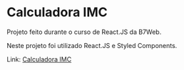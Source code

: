 # Calculadora IMC

Projeto feito durante o curso de React.JS da B7Web.

Neste projeto foi utilizado React.JS e Styled Components.

Link: <a href="https://calculadora-imc-sand.vercel.app/">Calculadora IMC</a>
